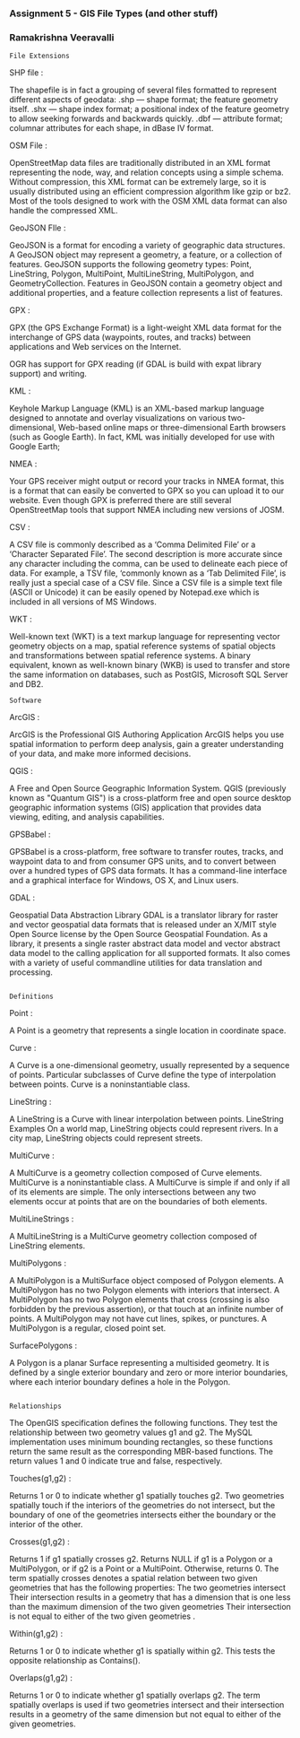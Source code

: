 ### Assignment 5 - GIS File Types (and other stuff) 
### Ramakrishna Veeravalli 


~~~
File Extensions

~~~
SHP file :

The shapefile is in fact a grouping of several files formatted to represent different aspects of geodata: .shp — shape format; the feature geometry itself. .shx — shape index format; a positional index of the feature geometry to allow seeking forwards and backwards quickly. .dbf — attribute format; columnar attributes for each shape, in dBase IV format.

OSM File :

OpenStreetMap data files are traditionally distributed in an XML format representing the node, way, and relation concepts using a simple schema. Without compression, this XML format can be extremely large, so it is usually distributed using an efficient compression algorithm like gzip or bz2. Most of the tools designed to work with the OSM XML data format can also handle the compressed XML.

GeoJSON FIle :

GeoJSON is a format for encoding a variety of geographic data structures. A GeoJSON object may represent a geometry, a feature, or a collection of features. GeoJSON supports the following geometry types: Point, LineString, Polygon, MultiPoint, MultiLineString, MultiPolygon, and GeometryCollection. Features in GeoJSON contain a geometry object and additional properties, and a feature collection represents a list of features.

GPX :

GPX (the GPS Exchange Format) is a light-weight XML data format for the interchange of GPS data (waypoints, routes, and tracks) between applications and Web services on the Internet.

OGR has support for GPX reading (if GDAL is build with expat library support) and writing.

KML :

Keyhole Markup Language (KML) is an XML-based markup language designed to annotate and overlay visualizations on various two-dimensional, Web-based online maps or three-dimensional Earth browsers (such as Google Earth). In fact, KML was initially developed for use with Google Earth;

NMEA :

Your GPS receiver might output or record your tracks in NMEA format, this is a format that can easily be converted to GPX so you can upload it to our website. Even though GPX is preferred there are still several OpenStreetMap tools that support NMEA including new versions of JOSM.

CSV :

A CSV file is commonly described as a ‘Comma Delimited File’ or a ‘Character Separated File’. The second description is more accurate since any character including the comma, can be used to delineate each piece of data. For example, a TSV file, ‘commonly known as a ‘Tab Delimited File’, is really just a special case of a CSV file. Since a CSV file is a simple text file (ASCII or Unicode) it can be easily opened by Notepad.exe which is included in all versions of MS Windows.

WKT  : 

Well-known text (WKT) is a text markup language for representing vector geometry objects on a map, spatial reference systems of spatial objects and transformations between spatial reference systems. A binary equivalent, known as well-known binary (WKB) is used to transfer and store the same information on databases, such as PostGIS, Microsoft SQL Server and DB2.


~~~
Software

~~~


ArcGIS  : 

ArcGIS is  the Professional GIS Authoring Application
ArcGIS helps you use spatial information to perform deep analysis, gain a greater understanding of your data,
and make more informed decisions. 

QGIS : 

A Free and Open Source Geographic Information System.
QGIS (previously known as "Quantum GIS") is a cross-platform free and open source desktop 
geographic information systems (GIS) application that provides data viewing, editing, and analysis capabilities.

GPSBabel : 

GPSBabel is a cross-platform, free software to transfer routes, tracks, and waypoint data to and from consumer GPS units, 
and to convert between over a hundred types of GPS data formats. It has a command-line interface and a graphical interface 
for Windows, OS X, and Linux users.



GDAL   : 

Geospatial Data Abstraction Library
GDAL is a translator library for raster and vector geospatial data formats that is released under an X/MIT style Open Source license by the Open Source Geospatial Foundation. As a library, it presents a single raster abstract data model and vector abstract data model to the calling application for all supported formats. It also comes with a variety of useful commandline utilities for data translation and processing.







~~~

Definitions  

~~~




Point  :  

A Point is a geometry that represents a single location in coordinate space.
 
 
Curve   :

A Curve is a one-dimensional geometry, usually represented by a sequence of points.
Particular subclasses of Curve define the type of interpolation between points. Curve is a noninstantiable class.
 
 
LineString : 

A LineString is a Curve with linear interpolation between points.
LineString Examples
On a world map, LineString objects could represent rivers.
In a city map, LineString objects could represent streets.


MultiCurve  : 

A MultiCurve is a geometry collection composed of Curve elements. MultiCurve is a noninstantiable class.
A MultiCurve is simple if and only if all of its elements are simple.
The only intersections between any two elements occur at points that are on the boundaries of both elements.
 
MultiLineStrings : 
 
A MultiLineString is a MultiCurve geometry collection composed of LineString elements.
 
 
 MultiPolygons : 
 
A MultiPolygon is a MultiSurface object composed of Polygon elements. 
A MultiPolygon has no two Polygon elements with interiors that intersect.
A MultiPolygon has no two Polygon elements that cross (crossing is also forbidden by the previous assertion),
or that touch at an infinite number of points.
A MultiPolygon may not have cut lines, spikes, or punctures. A MultiPolygon is a regular, closed point set.
 
 
 
SurfacePolygons : 

A Polygon is a planar Surface representing a multisided geometry. 
It is defined by a single exterior boundary and zero or more interior boundaries, 
where each interior boundary defines a hole in the Polygon.






~~~

Relationships

~~~

The OpenGIS specification defines the following functions. 
They test the relationship between two geometry values g1 and g2.
The MySQL implementation uses minimum bounding rectangles, so these functions return the same result as
the corresponding MBR-based functions. The return values 1 and 0 indicate true and false, respectively.
 
 
Touches(g1,g2)   : 

Returns 1 or 0 to indicate whether g1 spatially touches g2. 
Two geometries spatially touch if the interiors of the geometries do not intersect,
but the boundary of one of the geometries intersects either the boundary or the interior of the other.
 


Crosses(g1,g2)   :  

Returns 1 if g1 spatially crosses g2. Returns NULL if g1 is a Polygon or a MultiPolygon, or if g2 is a Point or a MultiPoint.
Otherwise, returns 0.
The term spatially crosses denotes a spatial relation between two given geometries that has the following properties:
The two geometries intersect
Their intersection results in a geometry that has a dimension that is one less than the maximum dimension of the two given geometries
Their intersection is not equal to either of the two given geometries .


Within(g1,g2)   : 

Returns 1 or 0 to indicate whether g1 is spatially within g2. This tests the opposite relationship as Contains().
 
 
 
Overlaps(g1,g2)  : 

Returns 1 or 0 to indicate whether g1 spatially overlaps g2.
The term spatially overlaps is used if two geometries intersect and their intersection results in a geometry of the same dimension but not equal to either of the given geometries.
